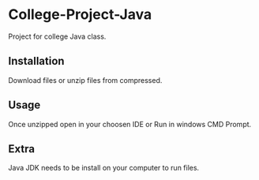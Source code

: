 # College-Project-Java
Project for college Java class.

## Installation
Download files or unzip files from compressed. 

## Usage
Once unzipped open in your choosen IDE
or
Run in windows CMD Prompt.

## Extra
Java JDK needs to be install on your computer to run files.
